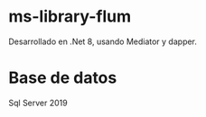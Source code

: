# ms-library-flum
Desarrollado en .Net 8, usando Mediator y dapper.

# Base de datos
Sql Server 2019
